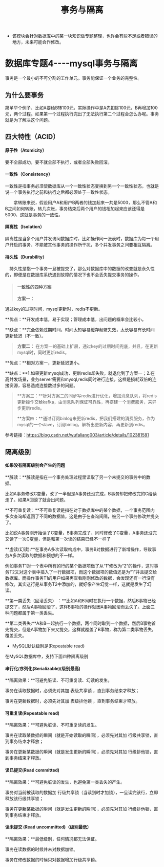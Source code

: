 ﻿---
layout: post
title:  "事务与隔离"
data: 星期日, 22. 三月 2020 04:24下午 
categories: 数据库
tags: 专题
---
* 该模块会针对数据库中的某一块知识做专题整理，也许会有些不足或者错误的地方，未来可能会作修改。

# 数据库专题4----mysql事务与隔离
事务是一个最小的不可分割的工作单元。事务能保证一个业务的完整性。


## 为什么要事务
简单举个例子，比如A要给B转100元，实际操作中是A先扣除100元，B再增加100元，两个过程。如果第一个过程执行完出了无法执行第二个过程会怎么办呢。事务就是为了解决这个问题。

## 四大特性（ACID）
#### 原子性（Atomicity）
要不全部成功，要不就全部不执行，或者全部失败回滚。

#### 一致性（Consistency）
一致性是指事务必须使数据库从一个一致性状态变换到另一个一致性状态，也就是说一个事务执行之前和执行之后都必须处于一致性状态。

　　拿转账来说，假设用户A和用户B两者的钱加起来一共是5000，那么不管A和B之间如何转账，转几次账，事务结束后两个用户的钱相加起来应该还得是5000，这就是事务的一致性。


#### 隔离性（Isolation）
隔离性是当多个用户并发访问数据库时，比如操作同一张表时，数据库为每一个用户开启的事务，不能被其他事务的操作所干扰，多个并发事务之间要相互隔离。


#### 持久性（Durability）
　持久性是指一个事务一旦被提交了，那么对数据库中的数据的改变就是永久性的，即便是在数据库系统遇到故障的情况下也不会丢失提交事务的操作。


> #### 一致性的四种方案
> **方案一：**
>
通过key的过期时间，mysql更新时，redis不更新。
>
**优点：**开发成本低，易于实现；管理成本低，出问题的概率会比较小。
>
**缺点：**完全依赖过期时间，时间太短容易缓存频繁失效，太长容易有长时间更新延迟（不一致）。

> **方案二：** 在方案一的基础上扩展，通过key的过期时间兜底，并且，在更新mysql时，同时更新redis。
>
**优点：**相对方案一，更新延迟更小。
>
**缺点：**1.如果更新mysql成功，更新redis却失败，就退化到了方案一；2.在高并发场景，业务server需要和mysql,redis同时进行连接。这样是损耗双倍的连接资源，容易造成连接数过多的问题。

> **方案三：**针对方案二的同步写redis进行优化，增加消息队列，将redis更新操作交给kafka，由消息队列保证可靠性，再搭建一个消费服务，来异步更新redis。
>
> **方案四：**通过订阅binlog来更新redis，把我们搭建的消费服务，作为mysql的一个slave，订阅binlog，解析出更新内容，再更新到redis。

>
参考链接：https://blog.csdn.net/wufaliang003/article/details/102381581

## 隔离级别

#### 如果没有隔离级别会产生的问题
**脏读：**脏读是指在一个事务处理过程里读取了另一个未提交的事务中的数据。
>
比如A事务修改C变量，改了一半但是A事务还没完成，B事务却把修改完的C给读走了。如果A回滚了就会出问题。

**不可重复读：**不可重复读是指在对于数据库中的某个数据，一个事务范围内多次查询却返回了不同的数据值，这是由于在查询间隔，被另一个事务修改并提交了。
>
比如说A事务刚开始读了C变量，B事务完成了，同时修改了C变量，A事务还没完又读了一次C变量，但是和第一次读的结果已经不一样了

**虚读(幻读):**在事务A多次读取构成中，事务B对数据进行了新增操作，导致事务A多次读取的数据和预想的不一样。

>
例如事务T1对一个表中所有的行的某个数据项做了从“1”修改为“2”的操作，这时事务T2又对这个表中插入了一行数据项，而这个数据项的数值还是为“1”并且提交给数据库。而操作事务T1的用户如果再查看刚刚修改的数据，会发现还有一行没有修改，其实这行是从事务T2中添加的，就好像产生幻觉一样，这就是发生了幻读。

**第一类丢失（回滚丢失） ：**比如A和B同时在执行一个数据，然后B事物已经提交了，然后A事物回滚了，这样B事物的操作就因A事物回滚而丢失了。上面三种问题都属于第一类丢失。

**第二类丢失:**A和B一起执行一个数据，两个同时取到一个数据，然后B事物首先提交，但是A事物加下来又提交，这样就覆盖了B事物，称为第二类事物丢失，覆盖丢失。

* MySQL默认级别是(Repeatable read)

在MySQL数据库中，支持下面四种隔离级别
#### 串行化/序列化(Serializable)(级别最高)
**隔离效果：**可避免脏读、不可重复读、幻读的发生。

事务在读取数据时，必须先对其加 表级共享锁 ，直到事务结束才释放；

事务在更新数据时，必须先对其加 表级排他锁 ，直到事务结束才释放。

#### 可重复读(Repeatable read)
**隔离效果：**可避免脏读、不可重复读的发生。

事务在读取某数据的瞬间（就是开始读取的瞬间），必须先对其加 行级共享锁，直到事务结束才释放；

事务在更新某数据的瞬间（就是发生更新的瞬间），必须先对其加 行级排他锁，直到事务结束才释放。

#### 读已提交(Read committed)
**隔离效果：**可避免脏读的发生，也避免第一类丢失的产生。

事务对当前被读取的数据加 行级共享锁（当读到时才加锁），一旦读完该行，立即释放该行级共享锁；

事务在更新某数据的瞬间（就是发生更新的瞬间），必须先对其加 行级排他锁，直到事务结束才释放。

#### 读未提交 (Read uncommitted)（级别最低）
**隔离效果：**最低级别，任何情况都无法保证。

事务在读数据的时候并未对数据加锁。

事务在修改数据的时候只对数据增加行级共享锁。




















